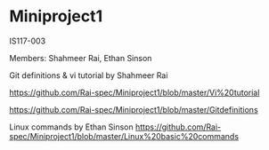 # Miniproject1
IS117-003

Members:
Shahmeer Rai,
Ethan Sinson


Git definitions & vi tutorial by Shahmeer Rai

https://github.com/Rai-spec/Miniproject1/blob/master/Vi%20tutorial

https://github.com/Rai-spec/Miniproject1/blob/master/Gitdefinitions



Linux commands by Ethan Sinson
https://github.com/Rai-spec/Miniproject1/blob/master/Linux%20basic%20commands
